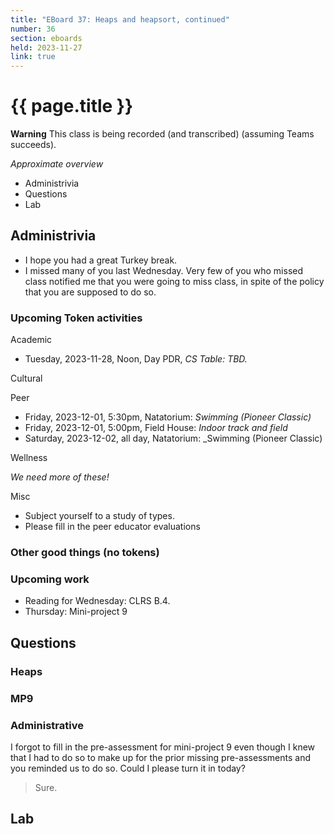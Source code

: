 ```yaml
---
title: "EBoard 37: Heaps and heapsort, continued"
number: 36
section: eboards
held: 2023-11-27
link: true
---
```

# {{ page.title }}

**Warning** This class is being recorded (and transcribed) (assuming Teams succeeds).

_Approximate overview_

* Administrivia
* Questions
* Lab

Administrivia
-------------

* I hope you had a great Turkey break.
* I missed many of you last Wednesday. Very few of you who missed class
  notified me that you were going to miss class, in spite of the policy
  that you are supposed to do so.

### Upcoming Token activities

Academic

* Tuesday, 2023-11-28, Noon, Day PDR, _CS Table: TBD._

Cultural

Peer

* Friday, 2023-12-01, 5:30pm, Natatorium: _Swimming (Pioneer Classic)_
* Friday, 2023-12-01, 5:00pm, Field House: _Indoor track and field_
* Saturday, 2023-12-02, all day, Natatorium: _Swimming (Pioneer Classic)

Wellness

_We need more of these!_

Misc

* Subject yourself to a study of types.
* Please fill in the peer educator evaluations

### Other good things (no tokens)

### Upcoming work

* Reading for Wednesday: CLRS B.4.
* Thursday: Mini-project 9

Questions
---------

### Heaps

### MP9

### Administrative

I forgot to fill in the pre-assessment for mini-project 9 even though I 
knew that I had to do so to make up for the prior missing pre-assessments
and you reminded us to do so. Could I please turn it in today?

> Sure.

Lab
---
